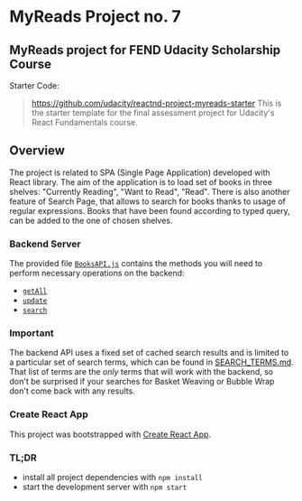 # MyReads Project no. 7
## MyReads project for FEND Udacity Scholarship Course

Starter Code:
> https://github.com/udacity/reactnd-project-myreads-starter
This is the starter template for the final assessment project for Udacity's React Fundamentals course.

## Overview

The project is related to SPA (Single Page Application) developed with React library. The aim of the application is to load set of books in three shelves: "Currently Reading", "Want to Read", "Read".
There is also another feature of Search Page, that allows to search for books thanks to usage of regular expressions. Books that have been found according to typed query, can be added to the one of chosen shelves.


### Backend Server

The provided file [`BooksAPI.js`](src/BooksAPI.js) contains the methods you will need to perform necessary operations on the backend:

* [`getAll`](#getall)
* [`update`](#update)
* [`search`](#search)

### Important 

The backend API uses a fixed set of cached search results and is limited to a particular set of search terms, which can be found in [SEARCH_TERMS.md](SEARCH_TERMS.md). That list of terms are the _only_ terms that will work with the backend, so don't be surprised if your searches for Basket Weaving or Bubble Wrap don't come back with any results.


### Create React App

This project was bootstrapped with [Create React App](https://github.com/facebookincubator/create-react-app). 

### TL;DR

* install all project dependencies with `npm install`
* start the development server with `npm start`

